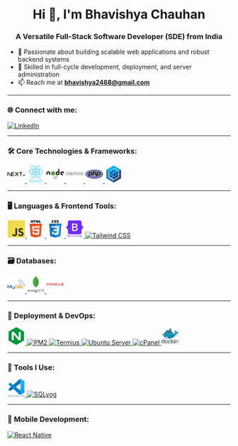 <h1 align="center">Hi 👋, I'm Bhavishya Chauhan</h1>
<h3 align="center">A Versatile Full-Stack Software Developer (SDE) from India</h3>

- 💼 Passionate about building scalable web applications and robust backend systems  
- 🚀 Skilled in full-cycle development, deployment, and server administration  
- 📫 Reach me at **bhavishya2468@gmail.com**

---

### 🌐 Connect with me:
<!-- Add LinkedIn, GitHub, Twitter links here if available -->
<p align="left">
  <a href="https://www.linkedin.com/in/bhavishya7296?utm_source=share&utm_campaign=share_via&utm_content=profile&utm_medium=ios_app" target="_blank" rel="noreferrer">
    <img src="https://cdn.jsdelivr.net/gh/devicons/devicon/icons/linkedin/linkedin-original.svg" alt="LinkedIn" width="40" height="40"/>
  </a>
</p>

---

### 🛠️ Core Technologies & Frameworks:
<p align="left">
  <a href="https://nextjs.org/" target="_blank" rel="noreferrer">
    <img src="https://raw.githubusercontent.com/devicons/devicon/master/icons/nextjs/nextjs-original-wordmark.svg" alt="Next.js" width="40" height="40"/>
  </a>
  <a href="https://reactjs.org/" target="_blank" rel="noreferrer">
    <img src="https://raw.githubusercontent.com/devicons/devicon/master/icons/react/react-original-wordmark.svg" alt="React" width="40" height="40"/>
  </a>
  <a href="https://nodejs.org" target="_blank" rel="noreferrer">
    <img src="https://raw.githubusercontent.com/devicons/devicon/master/icons/nodejs/nodejs-original-wordmark.svg" alt="Node.js" width="40" height="40"/>
  </a>
  <a href="https://expressjs.com" target="_blank" rel="noreferrer">
    <img src="https://raw.githubusercontent.com/devicons/devicon/master/icons/express/express-original-wordmark.svg" alt="Express.js" width="40" height="40"/>
  </a>
   <a href="https://www.php.net/" target="_blank" rel="noreferrer">
    <img src="https://raw.githubusercontent.com/devicons/devicon/master/icons/php/php-original.svg" alt="php" width="40" height="40"/>
  </a>
  <a href="https://sequelize.org/" target="_blank" rel="noreferrer">
    <img src="https://raw.githubusercontent.com/devicons/devicon/master/icons/sequelize/sequelize-original.svg" alt="Sequelize" width="40" height="40"/>
  </a>
</p>

---

### 🖥️ Languages & Frontend Tools:
<p align="left">
  <a href="https://developer.mozilla.org/en-US/docs/Web/JavaScript" target="_blank" rel="noreferrer">
    <img src="https://raw.githubusercontent.com/devicons/devicon/master/icons/javascript/javascript-original.svg" alt="JavaScript" width="40" height="40"/>
  </a>
  <a href="https://www.w3.org/html/" target="_blank" rel="noreferrer">
    <img src="https://raw.githubusercontent.com/devicons/devicon/master/icons/html5/html5-original-wordmark.svg" alt="HTML5" width="40" height="40"/>
  </a>
  <a href="https://www.w3schools.com/css/" target="_blank" rel="noreferrer">
    <img src="https://raw.githubusercontent.com/devicons/devicon/master/icons/css3/css3-original-wordmark.svg" alt="CSS3" width="40" height="40"/>
  </a>
  <a href="https://getbootstrap.com" target="_blank" rel="noreferrer">
    <img src="https://raw.githubusercontent.com/devicons/devicon/master/icons/bootstrap/bootstrap-plain-wordmark.svg" alt="Bootstrap" width="40" height="40"/>
  </a>
  <a href="https://tailwindcss.com/" target="_blank" rel="noreferrer">
    <img src="https://www.vectorlogo.zone/logos/tailwindcss/tailwindcss-icon.svg" alt="Tailwind CSS" width="40" height="40"/>
  </a>
</p>

---

### 🗃️ Databases:
<p align="left">
  <a href="https://www.mysql.com/" target="_blank" rel="noreferrer">
    <img src="https://raw.githubusercontent.com/devicons/devicon/master/icons/mysql/mysql-original-wordmark.svg" alt="MySQL" width="40" height="40"/>
  </a>
  <a href="https://www.mongodb.com/" target="_blank" rel="noreferrer">
    <img src="https://raw.githubusercontent.com/devicons/devicon/master/icons/mongodb/mongodb-original-wordmark.svg" alt="MongoDB" width="40" height="40"/>
  </a>
  <a href="https://www.oracle.com/" target="_blank" rel="noreferrer">
    <img src="https://raw.githubusercontent.com/devicons/devicon/master/icons/oracle/oracle-original.svg" alt="Oracle" width="40" height="40"/>
  </a>
</p>

---

### 🚀 Deployment & DevOps:
<p align="left">
  <a href="https://www.nginx.com/" target="_blank" rel="noreferrer">
    <img src="https://raw.githubusercontent.com/devicons/devicon/master/icons/nginx/nginx-original.svg" alt="Nginx" width="40" height="40"/>
  </a>
  <a href="https://pm2.keymetrics.io/" target="_blank" rel="noreferrer">
    <img src="https://encrypted-tbn0.gstatic.com/images?q=tbn:ANd9GcTsFAj_6iBTqEqk5HsEnPebnohEPyPVGPBKGGaqV1_tlb9n1OpEEpoyGFpXsQK1dFelbPk&usqp=CAU" alt="PM2" width="40" height="40"/>
  </a>
  <a href="https://www.termius.com/" target="_blank" rel="noreferrer">
    <img src="https://store-images.s-microsoft.com/image/apps.21831.13666025735757375.7c0b6616-0df9-4274-955f-0bc6a453ad75.625edd74-08fd-47aa-aa0d-8179c4f8a759" alt="Termius" width="40" height="40"/>
  </a>
  <a href="https://ubuntu.com/server" target="_blank" rel="noreferrer">
    <img src="https://assets.ubuntu.com/v1/29985a98-ubuntu-logo32.png" alt="Ubuntu Server" width="40" height="40"/>
  </a>
  <a href="https://cpanel.net/" target="_blank" rel="noreferrer">
    <img src="https://kinsta.com/wp-content/uploads/2017/12/what-is-cpanel.png" alt="cPanel" width="40" height="40"/>
  </a>
  <a href="https://www.docker.com/" target="_blank" rel="noreferrer">
    <img src="https://raw.githubusercontent.com/devicons/devicon/master/icons/docker/docker-original-wordmark.svg" alt="Docker" width="40" height="40"/>
  </a>
</p>

---

### 🧰 Tools I Use:
<p align="left">
  <a href="https://code.visualstudio.com/" target="_blank" rel="noreferrer">
    <img src="https://raw.githubusercontent.com/devicons/devicon/master/icons/vscode/vscode-original-wordmark.svg" alt="VS Code" width="40" height="40"/>
  </a>
  <a href="https://www.webyog.com/product/sqlyog" target="_blank" rel="noreferrer">
    <img src="https://avatars.githubusercontent.com/u/5415697?s=200&v=4" alt="SQLyog" width="40" height="40"/>
  </a>
</p>

---

### 📱 Mobile Development:
<p align="left">
  <a href="https://reactnative.dev/" target="_blank" rel="noreferrer">
    <img src="https://reactnative.dev/img/header_logo.svg" alt="React Native" width="40" height="40"/>
  </a>
</p>
